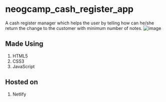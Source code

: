 # neogcamp_cash_register_app
A cash register manager which helps the user by telling how can he/she return the change to the customer with minimum number of notes.
![image](https://user-images.githubusercontent.com/54218987/191423884-18f9a2fb-4ba9-46d1-9221-7c5de7c4c904.png)
## Made Using
1. HTML5
2. CSS3
3. JavaScript
## Hosted on
1. Netlify
